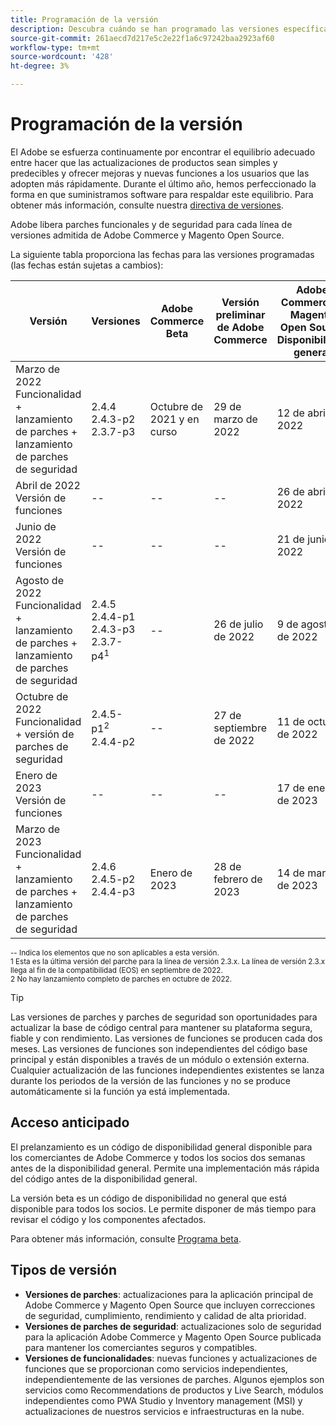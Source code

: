 ```yaml
---
title: Programación de la versión
description: Descubra cuándo se han programado las versiones específicas de Adobe Commerce para su versión beta, su versión previa al lanzamiento y su disponibilidad general.
source-git-commit: 261aecd7d217e5c2e22f1a6c97242baa2923af60
workflow-type: tm+mt
source-wordcount: '428'
ht-degree: 3%

---
```



# Programación de la versión

El Adobe se esfuerza continuamente por encontrar el equilibrio adecuado entre hacer que las actualizaciones de productos sean simples y predecibles y ofrecer mejoras y nuevas funciones a los usuarios que las adopten más rápidamente. Durante el último año, hemos perfeccionado la forma en que suministramos software para respaldar este equilibrio. Para obtener más información, consulte nuestra [directiva de versiones](versioning-policy.md).

Adobe libera parches funcionales y de seguridad para cada línea de versiones admitida de Adobe Commerce y Magento Open Source.

La siguiente tabla proporciona las fechas para las versiones programadas (las fechas están sujetas a cambios):

| Versión | Versiones | Adobe Commerce Beta | Versión preliminar de Adobe Commerce | Adobe Commerce y Magento Open Source<br>Disponibilidad general |
|-----------------------------------------------------------------|-------------------------------------------------------|---------------------------|----------------------------------|---------------------------------------------------------------------|
| Marzo de 2022<br>Funcionalidad + lanzamiento de parches + lanzamiento de parches de seguridad | 2.4.4<br>2.4.3-p2<br>2.3.7-p3 | Octubre de 2021 y en curso | 29 de marzo de 2022 | 12 de abril de 2022 |
| Abril de 2022<br>Versión de funciones | \-\- | \-\- | \-\- | 26 de abril de 2022 |
| Junio de 2022<br>Versión de funciones | \-\- | \-\- | \-\- | 21 de junio de 2022 |
| Agosto de 2022<br>Funcionalidad + lanzamiento de parches + lanzamiento de parches de seguridad | 2.4.5<br>2.4.4-p1<br>2.4.3-p3<br>2.3.7-p4<sup>1</sup> | \-\- | 26 de julio de 2022 | 9 de agosto de 2022 |
| Octubre de 2022<br>Funcionalidad + versión de parches de seguridad | 2.4.5-p1<sup>2</sup><br>2.4.4-p2 | \-\- | 27 de septiembre de 2022 | 11 de octubre de 2022 |
| Enero de 2023<br>Versión de funciones | \-\- | \-\- | \-\- | 17 de enero de 2023 |
| Marzo de 2023<br>Funcionalidad + lanzamiento de parches + lanzamiento de parches de seguridad | 2.4.6<br>2.4.5-p2<br>2.4.4-p3 | Enero de 2023 | 28 de febrero de 2023 | 14 de marzo de 2023 |

<sup>\-\- Indica los elementos que no son aplicables a esta versión.</sup><br>
<sup>1 Esta es la última versión del parche para la línea de versión 2.3.x. La línea de versión 2.3.x llega al fin de la compatibilidad (EOS) en septiembre de 2022.</sup><br>
<sup>2 No hay lanzamiento completo de parches en octubre de 2022.</sup><br>

>[!TIP]
>
>Las versiones de parches y parches de seguridad son oportunidades para actualizar la base de código central para mantener su plataforma segura, fiable y con rendimiento. Las versiones de funciones se producen cada dos meses. Las versiones de funciones son independientes del código base principal y están disponibles a través de un módulo o extensión externa. Cualquier actualización de las funciones independientes existentes se lanza durante los periodos de la versión de las funciones y no se produce automáticamente si la función ya está implementada.

## Acceso anticipado

El prelanzamiento es un código de disponibilidad general disponible para los comerciantes de Adobe Commerce y todos los socios dos semanas antes de la disponibilidad general. Permite una implementación más rápida del código antes de la disponibilidad general.

La versión beta es un código de disponibilidad no general que está disponible para todos los socios. Le permite disponer de más tiempo para revisar el código y los componentes afectados.

Para obtener más información, consulte [Programa beta](beta-program.md).

## Tipos de versión

- **Versiones de parches**: actualizaciones para la aplicación principal de Adobe Commerce y Magento Open Source que incluyen correcciones de seguridad, cumplimiento, rendimiento y calidad de alta prioridad.
- **Versiones de parches de seguridad**: actualizaciones solo de seguridad para la aplicación Adobe Commerce y Magento Open Source publicada para mantener los comerciantes seguros y compatibles.
- **Versiones de funcionalidades**: nuevas funciones y actualizaciones de funciones que se proporcionan como servicios independientes, independientemente de las versiones de parches. Algunos ejemplos son servicios como Recommendations de productos y Live Search, módulos independientes como PWA Studio y Inventory management (MSI) y actualizaciones de nuestros servicios e infraestructuras en la nube.
